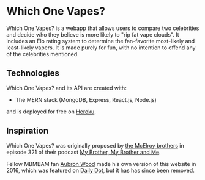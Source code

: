 # Which One Vapes?

Which One Vapes? is a webapp that allows users to compare two celebrities and decide who they believe is more likely to "rip fat vape clouds". It includes an Elo rating system to determine the fan-favorite most-likely and least-likely vapers. It is made purely for fun, with no intention to offend any of the celebrities mentioned.

## Technologies

Which One Vapes? and its API are created with:

* The MERN stack (MongoDB, Express, React.js, Node.js)

and is deployed for free on [Heroku](heroku.com).

## Inspiration

Which One Vapes? was originally proposed by [the McElroy brothers](https://www.themcelroy.family/) in episode 321 of their podcast [My Brother, My Brother and Me](https://maximumfun.org/episodes/my-brother-my-brother-and-me/mbmbam-321-which-one-vapes/).

Fellow MBMBAM fan [Aubron Wood](https://aubronwood.com/) made his own version of this website in 2016, which was featured on [Daily Dot](https://www.dailydot.com/unclick/which-one-vapes/), but it has has since been removed.